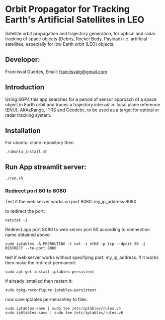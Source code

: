 # Orbit Propagator for Tracking Earth's Artificial Satellites in LEO

Satellite orbit propagation and trajectory generation, for optical and radar tracking of space objects (Debris, Rocket Body, Payload) i.e. artificial satellites, especially for low Earth orbit (LEO) objects.

## Developer:

Francisval Guedes, Email: francisvalg@gmail.com

## Introduction

Using SGP4 this app searches for a period of sensor approach of a space object in Earth orbit and traces a trajectory interval in: local plane reference (ENU), AltAzRange, ITRS and Geodetic, to be used as a target for optical or radar tracking system.

## Installation

For ubuntu: clone repository then

~~~ 
./ubuntu_install.sh
~~~

## Run App streamlit server:

~~~ 
./run.sh
~~~

### Redirect port 80 to 8080

Test if the web server works on port 8080: my_ip_address:8080

to redirect the port: 
~~~
netstat -i
~~~
Redirect app port 8080 to web server port 80 according to connection name obtained above:
~~~
sudo iptables -A PREROUTING -t nat -i eth0 -p tcp --dport 80 -j REDIRECT --to-port 8080
~~~
test if web server works without specifying port: my_ip_address. If it works then make the redirect permanent:
~~~
sudo apt-get install iptables-persistent
~~~
if already isntalled then restart it:
~~~
sudo dpkg-reconfigure iptables-persistent
~~~
now save iptables permenantley to files:
~~~
sudo iptables-save | sudo tee /etc/iptables/rules.v4
sudo ip6tables-save | sudo tee /etc/iptables/rules.v6
~~~
